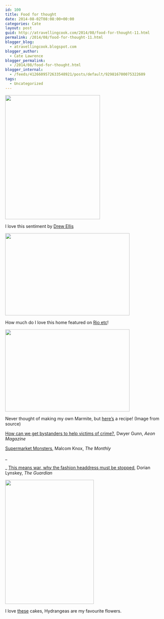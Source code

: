 ```yaml
---
id: 100
title: Food for thought
date: 2014-08-02T08:08:00+00:00
categories: Cate
layout: post
guid: http://atravellingcook.com/2014/08/food-for-thought-11.html
permalink: /2014/08/food-for-thought-11.html
blogger_blog:
  - atravellingcook.blogspot.com
blogger_author:
  - Cate Lawrence
blogger_permalink:
  - /2014/08/food-for-thought.html
blogger_internal:
  - /feeds/4126609572633548921/posts/default/929816700075322609
tags:
  - Uncategorized
---
```


  <a  href="http://2.bp.blogspot.com/-61BUXqtTl3g/U9isD2f315I/AAAAAAAAJB4/vb6yMkIvqAs/s1600/thought729.jpg"><img src="http://2.bp.blogspot.com/-61BUXqtTl3g/U9isD2f315I/AAAAAAAAJB4/vb6yMkIvqAs/s1600/thought729.jpg" alt="" width="305" height="400" border="0" /></a>


I love this sentiment by [Drew Ellis](https://dribbble.com/DrewEllis)




  <a  href="http://1.bp.blogspot.com/-nS9dBJoBqr8/U9iseEWMNJI/AAAAAAAAJCA/k_D47IgzmY4/s1600/rioetcDSC3453-copia.jpg"><img src="http://1.bp.blogspot.com/-nS9dBJoBqr8/U9iseEWMNJI/AAAAAAAAJCA/k_D47IgzmY4/s1600/rioetcDSC3453-copia.jpg" alt="" width="400" height="265" border="0" /></a>


How much do I love this home featured on [Rio etc](http://www.rioetc.com.br/)!


  <a  href="http://1.bp.blogspot.com/-9tto_Wb0Z8Y/U9i5kCeSp-I/AAAAAAAAJCQ/KysXnDXq6_U/s1600/marmite+pot.jpg"><img src="http://1.bp.blogspot.com/-9tto_Wb0Z8Y/U9i5kCeSp-I/AAAAAAAAJCQ/KysXnDXq6_U/s1600/marmite+pot.jpg" alt="" width="400" height="265" border="0" /></a>


Never thought of making my own Marmite, but [here&#8217;s](http://www.msmarmitelover.com/2011/04/how-to-make-your-own-marmite.html) a recipe! (Image from source)

[How can we get bystanders to help victims of crime?](http://aeon.co/magazine/living-together/how-we-can-get-bystanders-to-help-victims-of-crime/?utm_source=The+Shortlist+Daily&utm_campaign=a4542263f1-The_Shortlist_Daily_31_July_2014&utm_medium=email&utm_term=0_7870ce0889-a4542263f1-273228197), Dwyer Gunn, _Aeon Magazine_

[Supermarket Monsters](http://www.themonthly.com.au/issue/2014/august/1406815200/malcolm-knox/supermarket-monsters?utm_source=The+Shortlist+Daily&utm_campaign=a4542263f1-The_Shortlist_Daily_31_July_2014&utm_medium=email&utm_term=0_7870ce0889-a4542263f1-273228197), Malcom Knox, _The Monthly_
  
_
  
_ [This means war, why the fashion headdress must be stopped](http://www.theguardian.com/fashion/2014/jul/30/why-the-fashion-headdress-must-be-stopped), Dorian Lynskey, _The Guardian_


  <a  href="http://4.bp.blogspot.com/-m1uKfoJrJIo/U9yN1t2oTwI/AAAAAAAAJFs/wNzWX8XOBuM/s1600/94364554661752513_1KZtmDio_f.jpg"><img src="http://4.bp.blogspot.com/-m1uKfoJrJIo/U9yN1t2oTwI/AAAAAAAAJFs/wNzWX8XOBuM/s1600/94364554661752513_1KZtmDio_f.jpg" alt="" width="285" height="400" border="0" /></a>


I love [these](http://www.rufflesandstuff.com/2012/03/garden-party-inspiration.html) cakes, Hydrangeas are my favourite flowers.